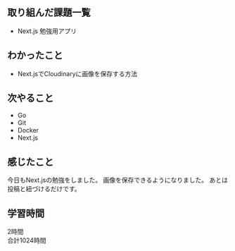 ## 取り組んだ課題一覧
- Next.js 勉強用アプリ

## わかったこと
- Next.jsでCloudinaryに画像を保存する方法

## 次やること
- Go
- Git
- Docker
- Next.js

## 感じたこと
今日もNext.jsの勉強をしました。
画像を保存できるようになりました。
あとは投稿と紐づけるだけです。

## 学習時間
2時間<br />
合計1024時間
